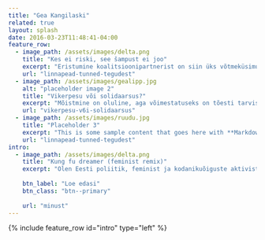 ```yaml
---
title: "Gea Kangilaski"
related: true
layout: splash
date: 2016-03-23T11:48:41-04:00
feature_row:
  - image_path: /assets/images/delta.png
    title: "Kes ei riski, see šampust ei joo"
    excerpt: "Eristumine koalitsioonipartnerist on siin üks võtmeküsimusi. Ainsa naisena kuueliikmelises linnavalitsuses pean vajalikuks, et väljendaksime lisaks selgelt ka võrdõiguslikkuse eesmärke oma kampaanias."
    url: "linnapead-tunned-tegudest"
  - image_path: /assets/images/gealipp.jpg
    alt: "placeholder image 2"
    title: "Vikerpesu või solidaarsus?"
    excerpt: "Mõistmine on oluline, aga võimestatuseks on tõesti tarvis enamat. Selleks ei ole LGBT+ kogukonna arvelt poliitiliste kampaaniate või tarbimisele õhutavate reklaamide tootmine."
    url: "vikerpesu-v6i-solidaarsus"
  - image_path: /assets/images/ruudu.jpg
    title: "Placeholder 3"
    excerpt: "This is some sample content that goes here with **Markdown** formatting."
    url: "linnapead-tunned-tegudest"
intro:
  - image_path: /assets/images/delta.png
    title: "Kung fu dreamer (feminist remix)"
    excerpt: "Olen Eesti poliitik, feminist ja kodanikuõiguste aktivist, alates 14. veebruarist 2020 Tartu abilinnapea."
    
    btn_label: "Loe edasi"
    btn_class: "btn--primary"
    
    url: "minust"
---
```


{% include feature_row id="intro" type="left" %}
